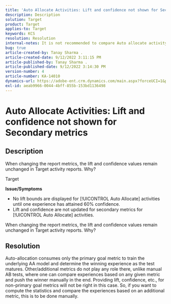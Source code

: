 ```yaml
---
title: 'Auto Allocate Activities: Lift and confidence not shown for Secondary metrics'
description: Description
solution: Target
product: Target
applies-to: Target
keywords: KCS
resolution: Resolution
internal-notes: It is not recommended to compare Auto allocate activity report from Target classic because the Target classic UI does not support auto allocate reporting.
bug: true
article-created-by: Tanay Sharma .
article-created-date: 9/12/2022 3:11:15 PM
article-published-by: Tanay Sharma .
article-published-date: 9/12/2022 3:14:30 PM
version-number: 4
article-number: KA-14010
dynamics-url: https://adobe-ent.crm.dynamics.com/main.aspx?forceUCI=1&pagetype=entityrecord&etn=knowledgearticle&id=09ca1c1f-ad32-ed11-9db1-002248086735
exl-id: aeab9966-0044-4bff-855b-153bd1136498
---
```

# Auto Allocate Activities: Lift and confidence not shown for Secondary metrics

## Description


When changing the report metrics, the lift and confidence values remain unchanged in Target activity reports. Why?


Target



<b>Issue/Symptoms</b>

- No lift bounds are displayed for [!UICONTROL Auto Allocate] activities until one experience has attained 60% confidence.
- Lift and confidence are not updated for secondary metrics for [!UICONTROL Auto Allocate] activities.


When changing the report metrics, the lift and confidence values remain unchanged in Target activity reports. Why?


## Resolution




Auto-allocation consumes only the primary goal metric to train the underlying AA model and determine the winning experience as the test matures. Other/additional metrics do not play any role there, unlike manual AB tests, where one can compare experiences based on any given metric and push the winner manually in the end. Providing lift, confidence, etc., for non-primary goal metrics will not be right in this case. So, if you want to compute the statistics and compare the experiences based on an additional metric, this is to be done manually.

